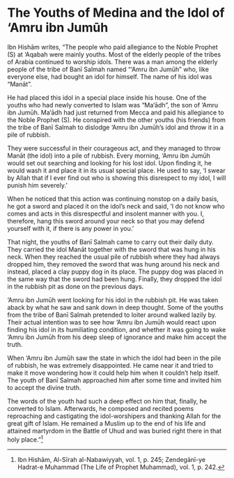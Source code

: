 The Youths of Medina and the Idol of ‘Amru ibn Jumūh
====================================================

Ibn Hishām writes, “The people who paid allegiance to the Noble Prophet
(S) at ‘Aqabah were mainly youths. Most of the elderly people of the
tribes of Arabia continued to worship idols. There was a man among the
elderly people of the tribe of Banī Salmah named “‘Amru ibn Jumūh” who,
like everyone else, had bought an idol for himself. The name of his idol
was “Manāt”.

He had placed this idol in a special place inside his house. One of the
youths who had newly converted to Islam was “Ma‘ādh”, the son of ‘Amru
ibn Jumūh. Ma‘ādh had just returned from Mecca and paid his allegiance
to the Noble Prophet (S). He conspired with the other youths (his
friends) from the tribe of Banī Salmah to dislodge ‘Amru ibn Jumūh’s
idol and throw it in a pile of rubbish.

They were successful in their courageous act, and they managed to throw
Manāt (the idol) into a pile of rubbish. Every morning, ‘Amru ibn Jumūh
would set out searching and looking for his lost idol. Upon finding it,
he would wash it and place it in its usual special place. He used to
say, ‘I swear by Allah that if I ever find out who is showing this
disrespect to my idol, I will punish him severely.’

When he noticed that this action was continuing nonstop on a daily
basis, he got a sword and placed it on the idol’s neck and said, ‘I do
not know who comes and acts in this disrespectful and insolent manner
with you. I, therefore, hang this sword around your neck so that you may
defend yourself with it, if there is any power in you.’

That night, the youths of Banī Salmah came to carry out their daily
duty. They carried the idol Manāt together with the sword that was hung
in his neck. When they reached the usual pile of rubbish where they had
always dropped him, they removed the sword that was hung around his neck
and instead, placed a clay puppy dog in its place. The puppy dog was
placed in the same way that the sword had been hung. Finally, they
dropped the idol in the rubbish pit as done on the previous days.

‘Amru ibn Jumūh went looking for his idol in the rubbish pit. He was
taken aback by what he saw and sank down in deep thought. Some of the
youths from the tribe of Banī Salmah pretended to loiter around walked
lazily by. Their actual intention was to see how ‘Amru ibn Jumūh would
react upon finding his idol in its humiliating condition, and whether it
was going to wake ‘Amru ibn Jumūh from his deep sleep of ignorance and
make him accept the truth.

When ‘Amru ibn Jumūh saw the state in which the idol had been in the
pile of rubbish, he was extremely disappointed. He came near it and
tried to make it move wondering how it could help him when it couldn’t
help itself. The youth of Banī Salmah approached him after some time and
invited him to accept the divine truth.

The words of the youth had such a deep effect on him that, finally, he
converted to Islam. Afterwards, he composed and recited poems
reproaching and castigating the idol-worshipers and thanking Allah for
the great gift of Islam. He remained a Muslim up to the end of his life
and attained martyrdom in the Battle of Uhud and was buried right there
in that holy place.”[^1]

[^1]: Ibn Hishām, Al-Sīrah al-Nabawiyyah, vol. 1, p. 245; Zendegānī-ye
Hadrat-e Muhammad (The Life of Prophet Muhammad), vol. 1, p. 242.



